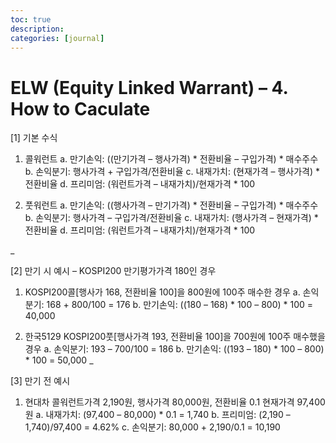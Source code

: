 ```yaml
---
toc: true
description:
categories: [journal]
---
```

# ELW (Equity Linked Warrant) – 4. How to Caculate

[1] 기본 수식

1. 콜워런트
a. 만기손익: ((만기가격 – 행사가격) * 전환비율 – 구입가격) * 매수주수
b. 손익분기: 행사가격 + 구입가격/전환비율
c. 내재가치: (현재가격 – 행사가격) * 전환비율
d. 프리미엄: (워런트가격 – 내재가치)/현재가격 * 100

2. 풋워런트
a. 만기손익: ((행사가격 – 만기가격) * 전환비율 – 구입가격) * 매수주수
b. 손익분기: 행사가격 – 구입가격/전환비율
c. 내재가치: (행사가격 – 현재가격) * 전환비율
d. 프리미엄: (워런트가격 – 내재가치)/현재가격 * 100

_

[2] 만기 시 예시 – KOSPI200 만기평가가격 180인 경우

1. KOSPI200콜[행사가 168, 전환비율 100]을 800원에 100주 매수한 경우
a. 손익분기: 168 + 800/100 = 176
b. 만기손익: ((180 – 168) * 100 – 800) * 100 = 40,000

2. 한국5129 KOSPI200풋[행사가격 193, 전환비율 100]을 700원에 100주 매수했을 경우
a. 손익분기: 193 – 700/100 = 186
b. 만기손익: ((193 – 180) * 100 – 800) * 100 = 50,000
_

[3] 만기 전 예시

1. 현대차 콜워런트가격 2,190원, 행사가격 80,000원, 전환비율 0.1 현재가격 97,400원
a. 내재가치: (97,400 – 80,000) * 0.1 = 1,740
b. 프리미엄: (2,190 – 1,740)/97,400 = 4.62%
c. 손익분기: 80,000 + 2,190/0.1 = 10,190